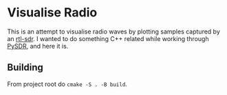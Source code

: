 # Visualise Radio

This is an attempt to visualise radio waves by plotting samples captured by an [rtl-sdr](https://www.rtl-sdr.com/). I wanted to do something C++ related while working through [PySDR](https://pysdr.org/), and here it is.

## Building

From project root do `cmake -S . -B build`.
